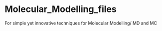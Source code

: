 # Molecular_Modelling_files
For simple yet innovative techniques for Molecular Modelling/ MD and MC
